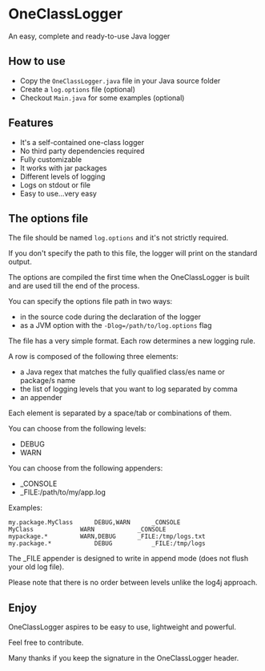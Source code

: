 # OneClassLogger
An easy, complete and ready-to-use Java logger

## How to use

- Copy the ```OneClassLogger.java``` file in your Java source folder
- Create a ```log.options``` file (optional)
- Checkout  ```Main.java``` for some examples (optional)

## Features

- It's a self-contained one-class logger
- No third party dependencies required
- Fully customizable
- It works with jar packages
- Different levels of logging
- Logs on stdout or file
- Easy to use...very easy

## The options file

The file should be named ```log.options``` and it's not strictly required.

If you don't specify the path to this file, the logger will print on the standard output.

The options are compiled the first time when the OneClassLogger is built and are used till the end of the process.

You can specify the options file path in two ways:

- in the source code during the declaration of the logger
- as a JVM option with the ```-Dlog=/path/to/log.options``` flag 

The file has a very simple format. Each row determines a new logging rule.

A row is composed of the following three elements: 

- a Java regex that matches the fully qualified class/es name or package/s name
- the list of logging levels that you want to log separated by comma
- an appender

Each element is separated by a space/tab or combinations of them.

You can choose from the following levels: 

- DEBUG
- WARN

You can choose from the following appenders:

- _CONSOLE
- _FILE:/path/to/my/app.log

Examples:

```
my.package.MyClass		DEBUG,WARN		_CONSOLE
MyClass				WARN			_CONSOLE
mypackage.*			WARN,DEBUG		_FILE:/tmp/logs.txt
my.package.*			DEBUG			_FILE:/tmp/logs
```

The _FILE appender is designed to write in append mode (does not flush your old log file).

Please note that there is no order between levels unlike the log4j approach.

## Enjoy

OneClassLogger aspires to be easy to use, lightweight and powerful.

Feel free to contribute.

Many thanks if you keep the signature in the OneClassLogger header.
